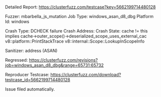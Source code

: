 Detailed Report: https://clusterfuzz.com/testcase?key=5662199714480128

Fuzzer: mbarbella_js_mutation
Job Type: windows_asan_d8_dbg
Platform Id: windows

Crash Type: DCHECK failure
Crash Address: 
Crash State:
  cache != this implies cache->outer_scope()->deserialized_scope_uses_external_cac
  v8::platform::PrintStackTrace
  v8::internal::Scope::LookupInScopeInfo
  
Sanitizer: address (ASAN)

Regressed: https://clusterfuzz.com/revisions?job=windows_asan_d8_dbg&range=65731:65732

Reproducer Testcase: https://clusterfuzz.com/download?testcase_id=5662199714480128

Issue filed automatically.

